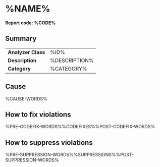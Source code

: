 ﻿# %NAME%
**Report code: %CODE%**

## Summary
<table>
<tr>
  <td><strong>Analyzer Class</strong></td>
  <td>%ID%</td>
</tr>
<tr>
  <td><strong>Description</strong></td>
  <td>%DESCRIPTION%</td>
</tr>
<tr>
  <td><strong>Category</strong></td>
  <td>%CATEGORY%</td>
</tr>
</table>

## Cause

%CAUSE-WORDS%

## How to fix violations

%PRE-CODEFIX-WORDS%%CODEFIXES%%POST-CODEFIX-WORDS%

## How to suppress violations

%PRE-SUPPRESSION-WORDS%%SUPPRESSIONS%%POST-SUPPRESSION-WORDS%
